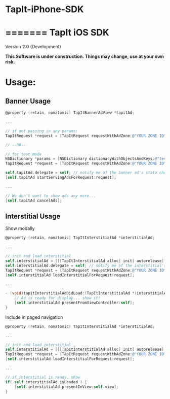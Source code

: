 TapIt-iPhone-SDK
================
=======
TapIt iOS SDK
=============

Version 2.0 (Development)

**This Software is under construction. Things may change, use at your own risk.**



Usage:
======

Banner Usage
------------
````objective-c
@property (retain, nonatomic) TapItBannerAdView *tapitAd;

...

// if not passing in any params:
TapItRequest *request = [TapItRequest requestWithAdZone:@"YOUR ZONE ID"];

// --OR--

// for test mode
NSDictionary *params = [NSDictionary dictionaryWithObjectsAndKeys:@"test", @"mode", nil];
TapItRequest *request = [TapItRequest requestWithAdZone:@"YOUR ZONE ID" andCustomParameters:params];

self.tapitAd.delegate = self; // notify me of the banner ad's state changes
[self.tapitAd startServingAdsForRequest:request];

...

// We don't want to show ads any more...
[self.tapitAd cancelAds];
````

Interstitial Usage
------------------
Show modally
````objective-c
@property (retain, nonatomic) TapItInterstitialAd *interstitialAd;

...

// init and load interstitial
self.interstitialAd = [[[TapItInterstitialAd alloc] init] autorelease];
self.interstitialAd.delegate = self; // notify me of the interstitial's state changes
TapItRequest *request = [TapItRequest requestWithAdZone:@"YOUR ZONE ID"];
[self.interstitialAd loadInterstitialForRequest:request];

...

- (void)tapitInterstitialAdDidLoad:(TapItInterstitialAd *)interstitialAd {
    // Ad is ready for display... show it!
    [self.interstitialAd presentFromViewController:self];
}
````

Include in paged navigation
    
````objective-c
@property (retain, nonatomic) TapItInterstitialAd *interstitialAd;

...

// init and load interstitial
self.interstitialAd = [[[TapItInterstitialAd alloc] init] autorelease];
TapItRequest *request = [TapItRequest requestWithAdZone:@"YOUR ZONE ID"];
[self.interstitialAd loadInterstitialForRequest:request];

...

// if interstitial is ready, show
if( self.interstitialAd.isLoaded ) {
    [self.interstitialAd presentInView:self.view];
}
````
